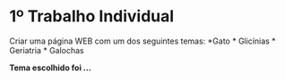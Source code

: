 # 1º Trabalho Individual

Criar uma página WEB com um dos seguintes temas:
*Gato
	* Glicínias
	* Geriatria
	* Galochas

**Tema escolhido foi ...**
